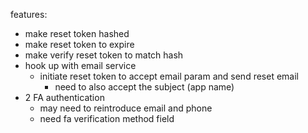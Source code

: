 features:
- make reset token hashed
- make reset token to expire
- make verify reset token to match hash
- hook up with email service
  - initiate reset token to accept email param and send reset email
    - need to also accept the subject (app name)
- 2 FA authentication
  - may need to reintroduce email and phone
  - need fa verification method field
